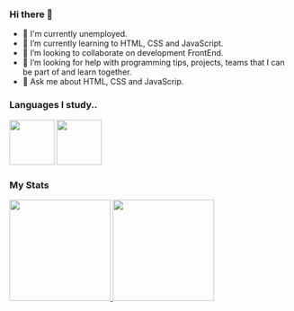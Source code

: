 ### Hi there 👋

- 🔭 I'm currently unemployed.
- 🌱 I’m currently learning to HTML, CSS and JavaScript.
- 👯 I’m looking to collaborate on development FrontEnd.
- 🤔 I’m looking for help with programming tips, projects, teams that I can be part of and learn together.
- 💬 Ask me about HTML, CSS and JavaScrip.

### Languages I study..

<div> 
  <img src="https://cdn.jsdelivr.net/gh/devicons/devicon/icons/html5/html5-original-wordmark.svg" width="80"/>
  <img src="https://cdn.jsdelivr.net/gh/devicons/devicon/icons/css3/css3-original-wordmark.svg" width="80"/>
</div>

### My Stats

<div>
  <a href="https://github.com/Fabioh747">
    <img height="180em" src="https://github-readme-stats.vercel.app/api/top-langs/?username=FabioCampos&layout=compact&langs_count=7&theme=radical"/>
    <img height="180em" src="https://github-readme-stats.vercel.app/api?username=FabioCampos&show_icons=true&theme=radical&include_all_commits=true&count_private=true"/>
  </a>
</div>
